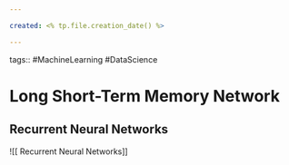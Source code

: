 ```yaml
---

created: <% tp.file.creation_date() %>

---
```

tags:: #MachineLearning #DataScience 

# Long Short-Term Memory Network

## Recurrent Neural Networks
![[ Recurrent Neural Networks]]